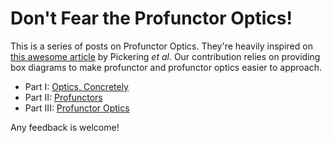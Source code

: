 # Don't Fear the Profunctor Optics!

This is a series of posts on Profunctor Optics. They're heavily inspired on
[this awesome
article](http://www.cs.ox.ac.uk/people/jeremy.gibbons/publications/poptics.pdf)
by Pickering *et al*. Our contribution relies on providing box diagrams to make
profunctor and profunctor optics easier to approach.

* Part I: [Optics, Concretely](Optics.md)
* Part II: [Profunctors](Profunctors.md)
* Part III: [Profunctor Optics](ProfunctorOptics.md)

Any feedback is welcome!
